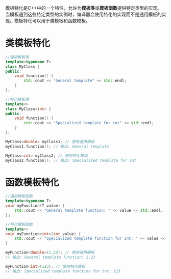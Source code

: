 模板特化是C++中的一个特性，允许为**模板类**或**模板函数**提供特定类型的实现。当模板遇到这些特定类型的实例时，编译器会使用特化的实现而不是通用模板的实现。模板特化可以用于类模板和函数模板。

# 类模板特化

```cpp
//通用模板类
template<typename T>
class MyClass {
public:
    void function() {
        std::cout << "General template" << std::endl;
    }
};

//特化模板类
template<>
class MyClass<int> {
public:
    void function() {
        std::cout << "Specialized template for int" << std::endl;
    }
};
```

```cpp
MyClass<double> myClass1; // 使用通用模板
myClass1.function(); // 输出: General template

MyClass<int> myClass2; // 使用特化模板
myClass2.function(); // 输出: Specialized template for int
```

# 函数模板特化

```cpp
//通用模板函数
template<typename T>
void myFunction(T value) {
    std::cout << "General template function: " << value << std::endl;
}；

//特化模板函数
template<>
void myFunction<int>(int value) {
    std::cout << "Specialized template function for int: " << value << std::endl;
}
```

```cpp
myFunction<double>(1.23); // 使用通用模板
// 输出: General template function: 1.23

myFunction<int>(123); // 使用特化模板
// 输出: Specialized template function for int: 123
```